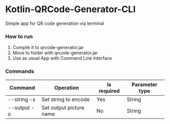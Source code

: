 # Kotlin-QRCode-Generator-CLI
Simple app for QR code generation via terminal

### How to run
1. Compile it to qrcode-generator.jar
2. Move to folder with qrcode-generator.jar
3. Use as usual App with Command Line Interface

### Commands
| Command  | Operation | Is required | Parameter type |
| --- | --- | --- | --- |
| --string -s | Set string to encode | Yes | String |
| --output -o | Set output picture name | No | String |
